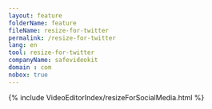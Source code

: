 ```yaml
---
layout: feature
folderName: feature
fileName: resize-for-twitter
permalink: /resize-for-twitter
lang: en
tool: resize-for-twitter
companyName: safevideokit
domain : com
nobox: true
---
```


{% include VideoEditorIndex/resizeForSocialMedia.html %}

   